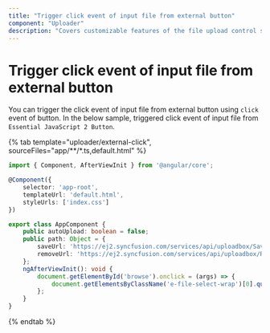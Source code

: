 ```yaml
---
title: "Trigger click event of input file from external button"
component: "Uploader"
description: "Covers customizable features of the file upload control such as a preview image, invisible upload, progress bar, sort the file list and more."
---
```


# Trigger click event of input file from external button

You can trigger the click event of input file from external button using `click` event of button. In the below sample, triggered click event of input file from `Essential JavaScript 2 Button`.

{% tab template="uploader/external-click", sourceFiles="app/**/*.ts,default.html" %}

```typescript
import { Component, AfterViewInit } from '@angular/core';

@Component({
    selector: 'app-root',
    templateUrl: 'default.html',
    styleUrls: ['index.css']
})

export class AppComponent {
    public autoUpload: boolean = false;
    public path: Object = {
        saveUrl: 'https://ej2.syncfusion.com/services/api/uploadbox/Save',
        removeUrl: 'https://ej2.syncfusion.com/services/api/uploadbox/Remove'
    };
    ngAfterViewInit(): void {
        document.getElementById('browse').onclick = (args) => {
            document.getElementsByClassName('e-file-select-wrap')[0].querySelector('button').click();
        };
    }
}
```

{% endtab %}
